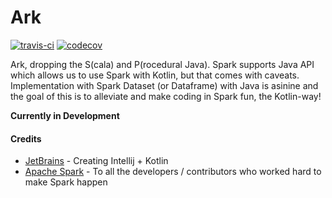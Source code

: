 # __Ark__

[![travis-ci](https://travis-ci.org/souleiman/ark.svg?branch=master)](https://travis-ci.org/souleiman/ark)
[![codecov](http://codecov.io/github/souleiman/ark/coverage.svg?branch=master)](http://codecov.io/github/souleiman/ark/?branch=master)

Ark, dropping the S(cala) and P(rocedural Java). Spark supports Java API which allows us to use Spark with Kotlin, 
but that comes with caveats. Implementation with Spark Dataset (or Dataframe) with Java is asinine and the goal of 
this is to alleviate and make coding in Spark fun, the Kotlin-way!

__Currently in Development__

#### Credits
- [JetBrains](https://github.com/jetbrains/) - Creating Intellij + Kotlin
- [Apache Spark](https://spark.apache.org/) - To all the developers / contributors who worked hard to make Spark happen
